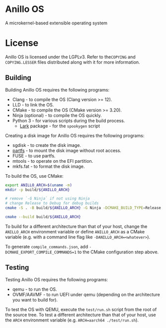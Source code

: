# Anillo OS
A microkernel-based extensible operating system

# License
Anillo OS is licensed under the LGPLv3. Refer to the`COPYING` and `COPYING.LESSER` files distributed along with it for more information.

## Building

Building Anillo OS requires the following programs:
  * Clang - to compile the OS (Clang version >= 12).
  * LLD - to link the OS.
  * CMake - to compile the OS (CMake version >= 3.20).
  * Ninja (optional) - to compile the OS quickly.
  * Python 3 - for various scripts during the build process.
    * [Lark](https://github.com/lark-parser/lark) package - for the `spookygen` script

Creating a disk image for Anillo OS requires the following programs:
  * sgdisk - to create the disk image.
  * [partfs](https://github.com/braincorp/partfs) - to mount the disk image without root access.
  * FUSE - to use partfs.
  * mtools - to operate on the EFI partition.
  * mkfs.fat - to format the disk image.

To build the OS, use CMake:

```sh
export ANILLO_ARCH=$(uname -m)
mkdir -p build/${ANILLO_ARCH}

# remove `-G Ninja` if not using Ninja
# change Release to Debug for debug builds
cmake -S . -B build/${ANILLO_ARCH} -G Ninja -DCMAKE_BUILD_TYPE=Release

cmake --build build/${ANILLO_ARCH}
```

To build for a different architecture than that of your host, change the `ANILLO_ARCH` environment variable or define `ANILLO_ARCH` as a CMake variable (e.g. with a command line flag like `-DANILLO_ARCH=<whatever>`).

To generate `compile_commands.json`, add `-DCMAKE_EXPORT_COMPILE_COMMANDS=1` to the CMake configuration step above.

## Testing

Testing Anillo OS requires the following programs:
  * qemu - to run the OS.
  * OVMF/AAVMF - to run UEFI under qemu (depending on the architecture you want to build for).

To test the OS with QEMU, execute the `test/run.sh` script from the root of the source tree. To test a different architecture than that of your host, use the `ARCH` environment variable (e.g. `ARCH=aarch64 ./test/run.sh`).
